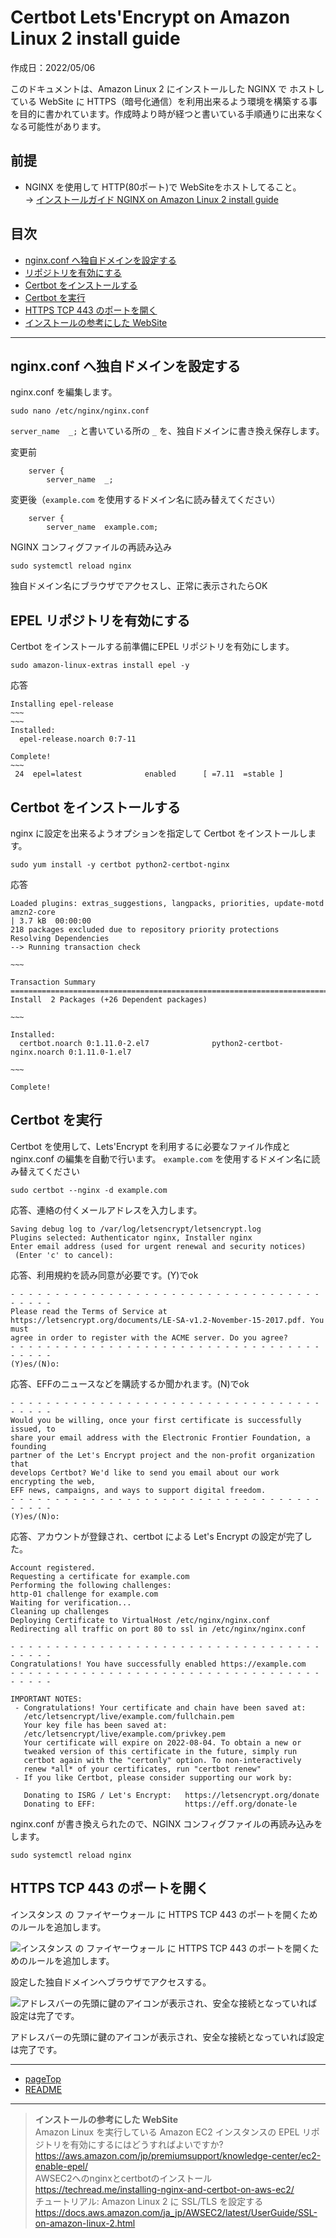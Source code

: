 # <a name="pageTop"></a>Certbot Lets'Encrypt on Amazon Linux 2 install guide

作成日：2022/05/06<br>

このドキュメントは、Amazon Linux 2 にインストールした NGINX で ホストしている WebSite に HTTPS（暗号化通信）を利用出来るよう環境を構築する事を目的に書かれています。作成時より時が経つと書いている手順通りに出来なくなる可能性があります。

## 前提
+ NGINX を使用して HTTP(80ポート)で WebSiteをホストしてること。<br>-> [インストールガイド NGINX on Amazon Linux 2 install guide](NGINX-on-Amazon-Linux-2-install-guide.md) 

## 目次
+ [nginx.conf へ独自ドメインを設定する](#nginx_conf_domain)
+ [リポジトリを有効にする](#epel)
+ [Certbot をインストールする](#certbot_install)
+ [Certbot を実行](#sudo_certbot)
+ [HTTPS TCP 443 のポートを開く](#443)
+ [インストールの参考にした WebSite](#reference_website)
***
## <a name="nginx_conf_domain"></a>nginx.conf へ独自ドメインを設定する

nginx.conf を編集します。
```
sudo nano /etc/nginx/nginx.conf
```

```server_name  _;``` と書いている所の ```_``` を、独自ドメインに書き換え保存します。

変更前
```
    server {
        server_name  _;
```

変更後（```example.com``` を使用するドメイン名に読み替えてください）
```
    server {
        server_name  example.com;
```
NGINX コンフィグファイルの再読み込み
```
sudo systemctl reload nginx
```
独自ドメイン名にブラウザでアクセスし、正常に表示されたらOK

## <a name="epel"></a>EPEL リポジトリを有効にする
Certbot をインストールする前準備にEPEL リポジトリを有効にします。
```
sudo amazon-linux-extras install epel -y
```

応答
```
Installing epel-release
~~~
~~~
Installed:
  epel-release.noarch 0:7-11

Complete!
~~~
 24  epel=latest              enabled      [ =7.11  =stable ]
```

## <a name="certbot_install"></a>Certbot をインストールする
nginx に設定を出来るようオプションを指定して Certbot をインストールします。
```
sudo yum install -y certbot python2-certbot-nginx
```

応答
```
Loaded plugins: extras_suggestions, langpacks, priorities, update-motd
amzn2-core                                                                     | 3.7 kB  00:00:00
218 packages excluded due to repository priority protections
Resolving Dependencies
--> Running transaction check

~~~

Transaction Summary
======================================================================================================
Install  2 Packages (+26 Dependent packages)

~~~

Installed:
  certbot.noarch 0:1.11.0-2.el7              python2-certbot-nginx.noarch 0:1.11.0-1.el7

~~~

Complete!
```

## <a name="sudo_certbot"></a>Certbot を実行
Certbot を使用して、Lets'Encrypt を利用するに必要なファイル作成と nginx.conf の編集を自動で行います。
```example.com``` を使用するドメイン名に読み替えてください
```
sudo certbot --nginx -d example.com
```

応答、連絡の付くメールアドレスを入力します。
```
Saving debug log to /var/log/letsencrypt/letsencrypt.log
Plugins selected: Authenticator nginx, Installer nginx
Enter email address (used for urgent renewal and security notices)
 (Enter 'c' to cancel):
 ```

 応答、利用規約を読み同意が必要です。(Y)でok
 ```
 - - - - - - - - - - - - - - - - - - - - - - - - - - - - - - - - - - - - - - - -
Please read the Terms of Service at
https://letsencrypt.org/documents/LE-SA-v1.2-November-15-2017.pdf. You must
agree in order to register with the ACME server. Do you agree?
- - - - - - - - - - - - - - - - - - - - - - - - - - - - - - - - - - - - - - - -
(Y)es/(N)o:
 ```

 応答、EFFのニュースなどを購読するか聞かれます。(N)でok
 ```
 - - - - - - - - - - - - - - - - - - - - - - - - - - - - - - - - - - - - - - - -
Would you be willing, once your first certificate is successfully issued, to
share your email address with the Electronic Frontier Foundation, a founding
partner of the Let's Encrypt project and the non-profit organization that
develops Certbot? We'd like to send you email about our work encrypting the web,
EFF news, campaigns, and ways to support digital freedom.
- - - - - - - - - - - - - - - - - - - - - - - - - - - - - - - - - - - - - - - -
(Y)es/(N)o:
```

応答、アカウントが登録され、certbot による Let's Encrypt の設定が完了した。
```
Account registered.
Requesting a certificate for example.com
Performing the following challenges:
http-01 challenge for example.com
Waiting for verification...
Cleaning up challenges
Deploying Certificate to VirtualHost /etc/nginx/nginx.conf
Redirecting all traffic on port 80 to ssl in /etc/nginx/nginx.conf

- - - - - - - - - - - - - - - - - - - - - - - - - - - - - - - - - - - - - - - -
Congratulations! You have successfully enabled https://example.com
- - - - - - - - - - - - - - - - - - - - - - - - - - - - - - - - - - - - - - - -

IMPORTANT NOTES:
 - Congratulations! Your certificate and chain have been saved at:
   /etc/letsencrypt/live/example.com/fullchain.pem
   Your key file has been saved at:
   /etc/letsencrypt/live/example.com/privkey.pem
   Your certificate will expire on 2022-08-04. To obtain a new or
   tweaked version of this certificate in the future, simply run
   certbot again with the "certonly" option. To non-interactively
   renew *all* of your certificates, run "certbot renew"
 - If you like Certbot, please consider supporting our work by:

   Donating to ISRG / Let's Encrypt:   https://letsencrypt.org/donate
   Donating to EFF:                    https://eff.org/donate-le
```

nginx.conf が書き換えられたので、NGINX コンフィグファイルの再読み込みをします。
```
sudo systemctl reload nginx
```

## <a name="443"></a>HTTPS TCP 443 のポートを開く
インスタンス の ファイヤーウォール に HTTPS TCP 443 のポートを開くためのルールを追加します。

![インスタンス の ファイヤーウォール に HTTPS TCP 443 のポートを開くためのルールを追加します。](https://pgflow.s3.us-west-2.amazonaws.com/github/Laravel-on-Amazon-Linux-2-developer-guide/IPv4-HTTPS-TCP-443.png)


設定した独自ドメインへブラウザでアクセスする。

![アドレスバーの先頭に鍵のアイコンが表示され、安全な接続となっていれば設定は完了です。](https://pgflow.s3.us-west-2.amazonaws.com/github/Laravel-on-Amazon-Linux-2-developer-guide/HTTPS-icon.png)

アドレスバーの先頭に鍵のアイコンが表示され、安全な接続となっていれば設定は完了です。

***
+ [pageTop](#pageTop)
+ [README](README.md)
***

><a name="reference_website"></a>**インストールの参考にした WebSite**<br>
>Amazon Linux を実行している Amazon EC2 インスタンスの EPEL リポジトリを有効にするにはどうすればよいですか?<br>
>https://aws.amazon.com/jp/premiumsupport/knowledge-center/ec2-enable-epel/<br>
>AWSEC2へのnginxとcertbotのインストール<br>
>https://techread.me/installing-nginx-and-certbot-on-aws-ec2/<br>
>チュートリアル: Amazon Linux 2 に SSL/TLS を設定する<br>
>https://docs.aws.amazon.com/ja_jp/AWSEC2/latest/UserGuide/SSL-on-amazon-linux-2.html